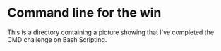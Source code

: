 # Command line for the win
This is a directory containing a picture showing that I've completed the CMD challenge on Bash Scripting.
